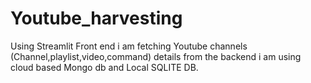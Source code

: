 # Youtube_harvesting
 Using Streamlit Front end i am fetching Youtube channels (Channel,playlist,video,command) details from the backend i am using  cloud based Mongo db and Local SQLITE DB.
